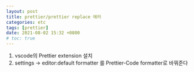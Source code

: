```yaml
---
layout: post
title: prettier/prettier replace 에러
categories: etc
tags: [prettier]
date: 2021-08-02 15:32 +0800
# toc: true
---
```


1. vscode의 Prettier extension 설치
2. settings -> editor:default formatter 를 Prettier-Code formatter로 바꿔준다
